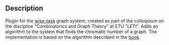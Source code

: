 ## Description
Plugin for the [wise-task](https://github.com/Terross/wise-task-library) graph
system, created as part of the colloquium on the discipline "Combinatorics
and Graph Theory" at ETU "LETI". Adds an algorithm to the system that
finds the chromatic number of a graph. The implementation is based on the
algorithm described in the [book](https://docviewer.yandex.ru/view/1059915284/?*=r5gluBrjYoMDycxH5mq0GHfd1GB7InVybCI6InlhLWRpc2stcHVibGljOi8vWmFLL29IK08zQ0FJSWJyRFo0N21jaFpzN1V1VzJnMklmRHZYdGFSRVFENUVhSVp1SnVwYkZIc21RYU9uTUs3eXEvSjZicG1SeU9Kb25UM1ZvWG5EYWc9PSIsInRpdGxlIjoiQ29tcE1hdGgucGRmIiwibm9pZnJhbWUiOmZhbHNlLCJ1aWQiOiIxMDU5OTE1Mjg0IiwidHMiOjE3NDcyNTE0Njk4NDYsInl1IjoiNjEzNjQ0MTUwMTczMDMxMjU5NCJ9).
